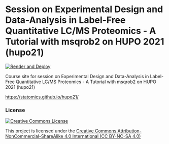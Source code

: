 #  Session on Experimental Design and Data-Analysis in Label-Free Quantitative LC/MS Proteomics - A Tutorial with msqrob2 on HUPO 2021 (hupo21)

[![Render and Deploy](https://github.com/statOmics/hupo21/workflows/Render%20and%20Deploy/badge.svg)](https://github.com/statOmics/hupo21/actions)

Course site for session on Experimental Design and Data-Analysis in Label-Free Quantitative LC/MS Proteomics - A Tutorial with msqrob2 on HUPO 2021 (hupo21)

https://statomics.github.io/hupo21/




### License

<a rel="license" href="https://creativecommons.org/licenses/by-nc-sa/4.0"><img alt="Creative Commons License" style="border-width:0" src="https://i.creativecommons.org/l/by-nc-sa/4.0/88x31.png" /></a>

This project is licensed under the [Creative Commons Attribution-NonCommercial-ShareAlike 4.0 International (CC BY-NC-SA 4.0)](https://creativecommons.org/licenses/by-nc-sa/4.0)


